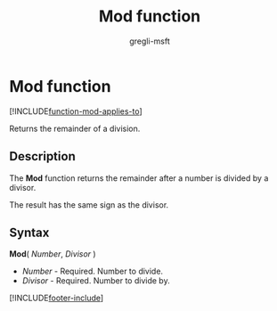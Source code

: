 ﻿---
title: Mod function
description: Reference information including syntax and examples for the Mod function.
author: gregli-msft

ms.topic: reference
ms.custom: canvas
ms.reviewer: mkaur
ms.date: 6/10/2024
ms.subservice: power-fx
ms.author: gregli
search.audienceType:
  - maker
contributors:
  - gregli-msft
  - mduelae
  - gregli
---

# Mod function
[!INCLUDE[function-mod-applies-to](includes/function-mod-applies-to.md)]



Returns the remainder of a division.

## Description

The **Mod** function returns the remainder after a number is divided by a divisor.

The result has the same sign as the divisor.

## Syntax

**Mod**( _Number_, _Divisor_ )

- _Number_ - Required. Number to divide.
- _Divisor_ - Required. Number to divide by.

[!INCLUDE[footer-include](../../includes/footer-banner.md)]








































































































































